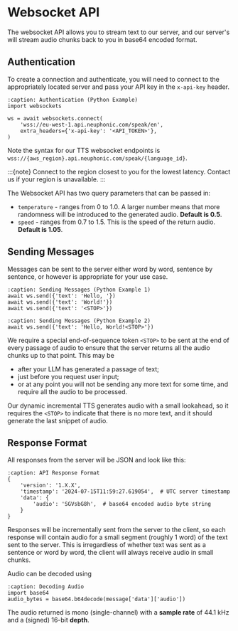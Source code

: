 # Websocket API
The websocket API allows you to stream text to our server, and our server's will stream audio
chunks back to you in base64 encoded format.

## Authentication
To create a connection and authenticate, you will need to connect to the appropriately located
server and pass your API key in the `x-api-key` header.
```{code-block} python
:caption: Authentication (Python Example)
import websockets

ws = await websockets.connect(
    'wss://eu-west-1.api.neuphonic.com/speak/en',
    extra_headers={'x-api-key': '<API_TOKEN>'},
)
```
Note the syntax for our TTS websocket endpoints is `wss://{aws_region}.api.neuphonic.com/speak/{language_id}`.

:::{note}
Connect to the region closest to you for the lowest latency. Contact us if your region is unavailable.
:::

The Websocket API has two query parameters that can be passed in:
 - `temperature` - ranges from 0 to 1.0. A larger number means that more randomness will be
 introduced to the generated audio. **Default is 0.5**.
 - `speed` - ranges from 0.7 to 1.5. This is the speed of the return audio. **Default is 1.05**.

## Sending Messages
Messages can be sent to the server either word by word, sentence by sentence, or however is appropriate
for your use case.
```{code-block} python
:caption: Sending Messages (Python Example 1)
await ws.send({'text': 'Hello, '})
await ws.send({'text': 'World!'})
await ws.send({'text': '<STOP>'})
```

```{code-block} python
:caption: Sending Messages (Python Example 2)
await ws.send({'text': 'Hello, World!<STOP>'})
```
We require a special end-of-sequence token `<STOP>` to be sent at the end of every passage of audio
to ensure that the server returns all the audio chunks up to that point. This may be
 - after your LLM has generated a passage of text;
 - just before you request user input;
 - or at any point you will not be sending any more text for some time, and require all the audio
 to be processed.

Our dynamic incremental TTS generates audio with a small lookahead, so it requires the `<STOP>` to
indicate that there is no more text, and it should generate the last snippet of audio.

## Response Format
All responses from the server will be JSON and look like this:
```{code-block} python
:caption: API Response Format
{
    'version': '1.X.X',
    'timestamp': '2024-07-15T11:59:27.619054',  # UTC server timestamp
    'data': {
        'audio': 'SGVsbG8h',  # base64 encoded audio byte string
    }
}
```
Responses will be incrementally sent from the server to the client, so each response will contain
audio for a small segment (roughly 1 word) of the text sent to the server.
This is irregardless of whether text was sent as a sentence or word by word, the client will always
receive audio in small chunks.

Audio can be decoded using
```{code-block} python
:caption: Decoding Audio
import base64
audio_bytes = base64.b64decode(message['data']['audio'])
```

The audio returned is mono (single-channel) with a **sample rate** of 44.1 kHz and a (signed) 16-bit **depth**.
